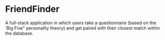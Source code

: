 # FriendFinder
A full-stack application in which users take a questionnaire (based on the 'Big Five" personality theory) and get paired with their closest match within the database.

